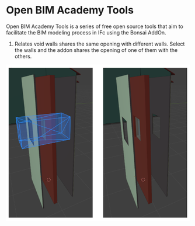 # Open BIM Academy Tools

Open BIM Academy Tools is a series of free open source tools that aim to facilitate the BIM modeling process in IFc using the Bonsai AddOn.

1. Relates void walls
   shares the same opening with different walls. Select the walls and the addon shares the opening of one of them with the others.
   
  <img src="./resources/void.png">
